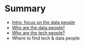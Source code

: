 # Summary

* [Intro: focus on the data people](README.md)
* [Who are the data people?](chapter1.md)
* [Who are the tech people?](chapter2.md)
* Where to find tech & data people

